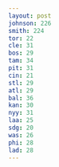 ```yaml
---
layout: post
johnson: 226
smith: 224
tor: 22
cle: 31
bos: 29
tam: 34
pit: 31
cin: 21
stl: 29
atl: 29
bal: 36
kan: 30
nyy: 31
laa: 25
sdg: 20
was: 26
phi: 28
lad: 28
---
```

